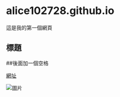 # alice102728.github.io

這是我的第一個網頁

## 標題
##後面加一個空格

[網址](https://jsyeh.org/)

![圖片](https://www.google.com/url?sa=i&url=https%3A%2F%2Ftw.bignox.com%2Fblog%2Fcom-devsisters-ck-2%2F&psig=AOvVaw3_pFzfqCWmi9_tq_aGlwLP&ust=1614394770203000&source=images&cd=vfe&ved=0CAIQjRxqFwoTCJik-6rHhu8CFQAAAAAdAAAAABAD)
